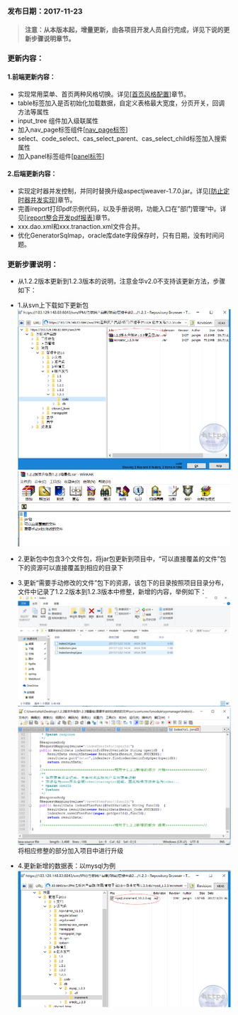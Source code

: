 ### 发布日期：2017-11-23

> #### 注意：从本版本起，增量更新，由各项目开发人员自行完成，详见下说的更新步骤说明章节。

### 更新内容：

#### 1.前端更新内容：

* 实现常用菜单、首页两种风格切换。详见\[[首页风格配置](/kuang-jia-she-zhi/chang-yong-cai-535528-gong-80fd29-pei-zhi.md)\]章节。
* table标签加入是否初始化加载数据，自定义表格最大宽度，分页开关，回调方法等属性
* input\_tree 组件加入级联属性
* 加入nav\_page标签组件\[[nav\_page标签](/ji-ben-biao-dan-kong-jian/navpage-biao-qian.md)\]
* select、code\_select、cas\_select\_parent、cas\_select\_child标签加入搜索属性
* 加入panel标签组件\[[panel标签](/ji-ben-biao-dan-kong-jian/panelbiao-qian.md)\]

#### 2.后端更新内容：

* 实现定时器并发控制，并同时替换升级aspectjweaver-1.7.0.jar。详见\[[防止定时器并发实现](/kuang-jia-she-zhi/fang-zhi-ding-shi-qi-bing-fa-shi-xian-3010-1-2-3.md)\]章节。
* 完善ireport打印pdf示例代码，以及手册说明，功能入口在”部门管理“中。详见\[[ireport整合开发pdf报表](/kuang-jia-she-zhi/bao-biao-he-da-yin/ireportzheng-he-kai-fa-pdf-bao-biao.md)\]章节。
* xxx.dao.xml和xxx.tranaction.xml文件合并。
* 优化GeneratorSqlmap，oracle库date字段保存时，只有日期，没有时间问题。

### 更新步骤说明：

* 从1.2.2版本更新到1.2.3版本的说明，注意金华v2.0不支持该更新方法，步骤如下：
* 1.从svn上下载如下更新包  
  ![](/assets/upversion1.png)  
  ![](/assets/upversion2.png)

* 2.更新包中包含3个文件包，将jar包更新到项目中，“可以直接覆盖的文件”包下的资源可以直接覆盖到相应的目录下

* 3.更新“需要手动修改的文件”包下的资源，该包下的目录按照项目目录分布，文件中记录了1.2.2版本到1.2.3版本中修整，新增的内容，举例如下：  
  ![](/assets/upversion3.png)  
  ![](/assets/upversion4.png)  
  将相应修整的部分加入项目中进行升级

* 4.更新新增的数据表：以mysql为例  
  ![](/assets/upversion6.png)




